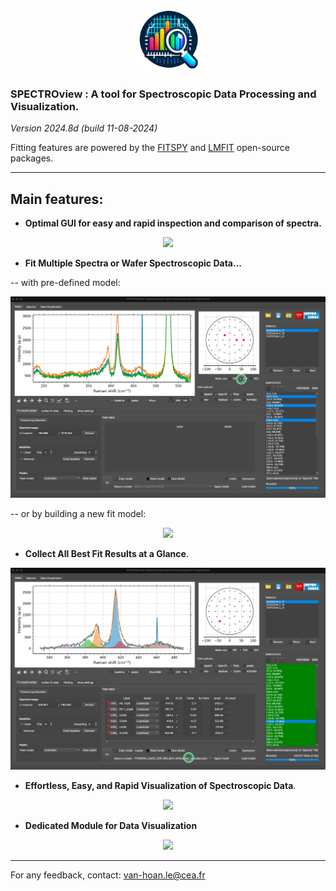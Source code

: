 <p align="center">
    <img width=100 src="resources/icon3.png">
</p>

### SPECTROview : A tool for Spectroscopic Data Processing and Visualization.

*Version 2024.8d (build 11-08-2024)*

Fitting features are powered
by the [FITSPY](https://github.com/CEA-MetroCarac/fitspy)
and [LMFIT](https://lmfit.github.io/lmfit-py/) open-source packages.
___

## Main features:

- **Optimal GUI for easy and rapid inspection and comparison of spectra.**

<p align="center">
    <img src="GIF/1. Loading files and navigation.gif">
</p>

- **Fit Multiple Spectra or Wafer Spectroscopic Data...**

-- with pre-defined model:

<p align="center">
    <img src="GIF/3. fit_with_predefined_model.gif">
</p>

-- or by building a new fit model:

<p align="center">
    <img src="GIF/2. build_fit_model.gif">
</p>

- **Collect All Best Fit Results at a Glance**.

<p align="center">
    <img src="GIF/5.collecting-fit-results.gif">
</p>

- **Effortless, Easy, and Rapid Visualization of Spectroscopic Data**.

<p align="center">
    <img src="GIF/6. plotting.gif">
</p>

- **Dedicated Module for Data Visualization**

<p align="center">
    <img src="GIF/7. Visualisation TAB.gif">
</p>


---

For any feedback, contact: [van-hoan.le@cea.fr](mailto:van-hoan.le@cea.fr)

